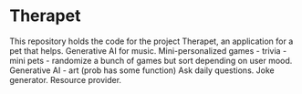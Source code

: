 # Therapet

This repository holds the code for the project Therapet, an application for a pet that helps.
Generative AI for music.
Mini-personalized games - trivia - mini pets - randomize a bunch of games but sort depending on user mood.
Generative AI - art (prob has some function)
Ask daily questions.
Joke generator.
Resource provider.
